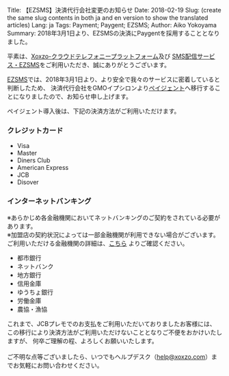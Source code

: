 Title: 【EZSMS】決済代行会社変更のお知らせ
Date: 2018-02-19
Slug: (create the same slug contents in both ja and en version to show the translated articles)
Lang: ja
Tags: Payment; Paygent; EZSMS;
Author: Aiko Yokoyama
Summary: 2018年3月1日より、EZSMSの決済にPaygentを採用することとなりました。

平素は、[Xoxzo-クラウドテレフォニープラットフォーム](https://www.xoxzo.com/ja/)及び [SMS配信サービス・EZSMS](https://www.ezsms.biz/ja/)をご利用いただき、誠にありがとうございます。

[EZSMS]()では、2018年3月1日より、より安全で我々のサービスに密着していると判断したため、
決済代行会社をGMOイプシロンより[ペイジェント](https://www.paygent.co.jp/)へ移行することになりましたので、お知らせ申し上げます。

ペイジェント導入後は、下記の決済方法がご利用いただけます。
### クレジットカード
* Visa
* Master
* Diners Club
* American Express
* JCB
* Disover
### インターネットバンキング
※あらかじめ各金融機関においてネットバンキングのご契約をされている必要があります。</br>
※加盟店の契約状況によっては一部金融機関が利用できない場合がございます。<br>
ご利用いただける金融機関の詳細は、[こちら](https://www.paygent.co.jp/internet_banking/banklist/) よりご確認ください。
* 都市銀行
* ネットバンク
* 地方銀行
* 信用金庫
* ゆうちょ銀行
* 労働金庫
* 農協・漁協

これまで、JCBプレモでのお支払をご利用いただいておりましたお客様には、
この移行により決済方法がご利用いただけないこととなりご不便をおかけいたしますが、
何卒ご理解の程、よろしくお願いいたします。</br><br>
ご不明な点等ございましたら、いつでもヘルプデスク（help@xoxzo.com）までお気軽にお問い合わせください。
